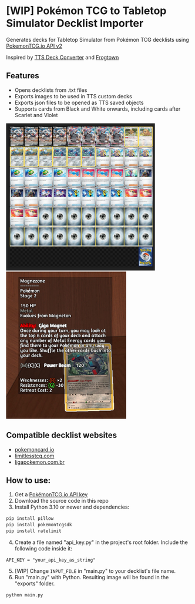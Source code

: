 # [WIP] Pokémon TCG to Tabletop Simulator Decklist Importer

Generates decks for Tabletop Simulator from Pokémon TCG decklists using [PokemonTCG.io API v2](https://pokemontcg.io/)

Inspired by [TTS Deck Converter](https://github.com/jeandeaual/tts-deckconverter) and [Frogtown](https://www.frogtown.me/)


## Features
- Opens decklists from .txt files
- Exports images to be used in TTS custom decks
- Exports json files to be opened as TTS saved objects
- Supports cards from Black and White onwards, including cards after Scarlet and Violet

<img src="https://github.com/NatePlays95/ptcg-tts-decklist-importer/blob/main/readme_image_1.jpeg?raw=true" height="400"><img src="https://github.com/NatePlays95/ptcg-tts-decklist-importer/blob/main/readme_image_2.jpeg?raw=true" height="400">

## Compatible decklist websites
- [pokemoncard.io](https://pokemoncard.io)
- [limitlesstcg.com](https://limitlesstcg.com)
- [ligapokemon.com.br](https://ligapokemon.com.br)


## How to use:
1. Get a [PokémonTCG.io API key](https://dev.pokemontcg.io/)
2. Download the source code in this repo
3. Install Python 3.10 or newer and dependencies:
```sh
pip install pillow
pip install pokemontcgsdk
pip install ratelimit
```
4. Create a file named "api_key.py" in the project's root folder. Include the following code inside it:
```text
API_KEY = "your_api_key_as_string"
```
5. [WIP] Change ``INPUT_FILE`` in "main.py" to your decklist's file name.
6. Run "main.py" with Python. Resulting image will be found in the "exports" folder.
```sh
python main.py
```
   
